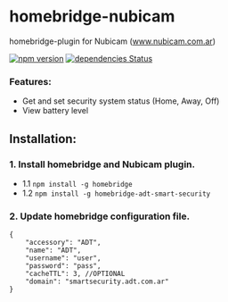 # homebridge-nubicam
homebridge-plugin for Nubicam (www.nubicam.com.ar)

[![npm version](https://badge.fury.io/js/homebridge-adt-smart-security.svg)](https://badge.fury.io/js/homebridge-adt-smart-security)
[![dependencies Status](https://david-dm.org/esteban-mallen/homebridge-adt-smart-security/status.svg)](https://david-dm.org/esteban-mallen/homebridge-adt-smart-security)

### Features:

- Get and set security system status (Home, Away, Off)
- View battery level

## Installation:

### 1. Install homebridge and Nubicam plugin.
- 1.1 `npm install -g homebridge`
- 1.2 `npm install -g homebridge-adt-smart-security`

### 2. Update homebridge configuration file.
```
{
    "accessory": "ADT",
    "name": "ADT",
    "username": "user",
    "password": "pass",
    "cacheTTL": 3, //OPTIONAL
    "domain": "smartsecurity.adt.com.ar"
}
```
